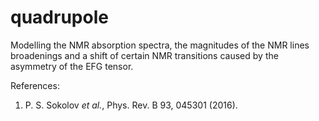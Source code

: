 # quadrupole

 Modelling the NMR absorption spectra, the magnitudes of the NMR lines broadenings and a shift of certain NMR transitions caused by the asymmetry of the EFG tensor. 

 References:
1. P. S. Sokolov *et al.*, Phys. Rev. B 93, 045301 (2016).